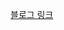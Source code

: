 [블로그 링크](https://velog.io/@loevray/%EB%94%A5%EB%8B%A4%EC%9D%B4%EB%B8%8C-%EC%8A%A4%ED%84%B0%EB%94%94-19%ED%94%84%EB%A1%9C%ED%86%A0%ED%83%80%EC%9E%85)

